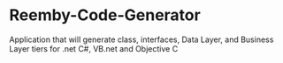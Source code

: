 Reemby-Code-Generator
=====================

Application that will generate class, interfaces, Data Layer, and Business Layer tiers for .net C#, VB.net and Objective C